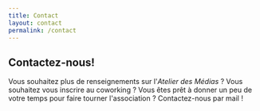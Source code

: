 ```yaml
---
title: Contact
layout: contact
permalink: /contact
---
```


## Contactez-nous!

Vous souhaitez plus de renseignements sur l'_Atelier des Médias_ ? Vous souhaitez vous inscrire au coworking ? Vous êtes prêt à donner un peu de votre temps pour faire tourner l'association ? Contactez-nous par mail !
